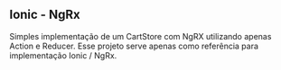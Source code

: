 
## Ionic - NgRx

Simples implementação de um CartStore com NgRX utilizando apenas Action e Reducer. Esse projeto serve apenas como referência para implementação Ionic / NgRx.
